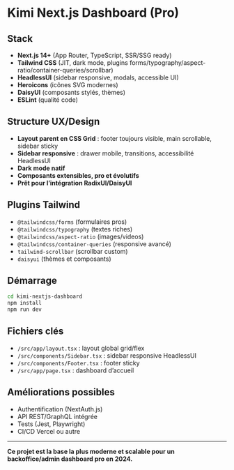 # Kimi Next.js Dashboard (Pro)

## Stack
- **Next.js 14+** (App Router, TypeScript, SSR/SSG ready)
- **Tailwind CSS** (JIT, dark mode, plugins forms/typography/aspect-ratio/container-queries/scrollbar)
- **HeadlessUI** (sidebar responsive, modals, accessible UI)
- **Heroicons** (icônes SVG modernes)
- **DaisyUI** (composants stylés, thèmes)
- **ESLint** (qualité code)

## Structure UX/Design
- **Layout parent en CSS Grid** : footer toujours visible, main scrollable, sidebar sticky
- **Sidebar responsive** : drawer mobile, transitions, accessibilité HeadlessUI
- **Dark mode natif**
- **Composants extensibles, pro et évolutifs**
- **Prêt pour l’intégration RadixUI/DaisyUI**

## Plugins Tailwind
- `@tailwindcss/forms` (formulaires pros)
- `@tailwindcss/typography` (textes riches)
- `@tailwindcss/aspect-ratio` (images/videos)
- `@tailwindcss/container-queries` (responsive avancé)
- `tailwind-scrollbar` (scrollbar custom)
- `daisyui` (thèmes et composants)

## Démarrage
```bash
cd kimi-nextjs-dashboard
npm install
npm run dev
```

## Fichiers clés
- `/src/app/layout.tsx` : layout global grid/flex
- `/src/components/Sidebar.tsx` : sidebar responsive HeadlessUI
- `/src/components/Footer.tsx` : footer sticky
- `/src/app/page.tsx` : dashboard d’accueil

## Améliorations possibles
- Authentification (NextAuth.js)
- API REST/GraphQL intégrée
- Tests (Jest, Playwright)
- CI/CD Vercel ou autre

---

**Ce projet est la base la plus moderne et scalable pour un backoffice/admin dashboard pro en 2024.**
